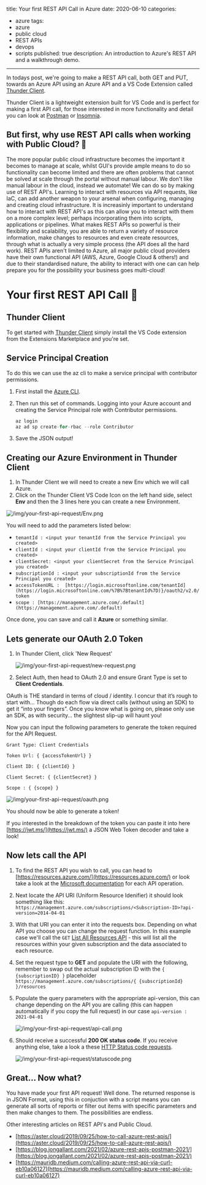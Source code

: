 title: Your first REST API Call in Azure
date: 2020-06-10
categories: 
- azure
tags:
- azure
- public cloud
- REST APIs
- devops
- scripts
published: true
description: An introduction to Azure's REST API and a walkthrough demo.
---

In todays post, we're going to make a REST API call, both GET and PUT, towards an Azure API using an Azure API and a VS Code Extension called [Thunder Client](https://www.thunderclient.io/).

Thunder Client is a lightweight extension built for VS Code and is perfect for making a first API call, for those interested in more functionality and detail you can look at [Postman](https://www.postman.com/) or [Insomnia](https://insomnia.rest/).

## But first, why use REST API calls when working with Public Cloud? 💭

The more popular public cloud infrastructure becomes the important it becomes to manage at scale, whilst GUI's provide ample means to do so functionality can become limited and there are often problems that cannot be solved at scale through the portal without manual labour. We don't like manual labour in the cloud, instead we automate! We can do so by making use of REST API's. Learning to interact with resources via API requests, like IaC, can add another weapon to your arsenal when configuring, managing and creating cloud infrastructure. It is increasinly important to understand how to interact with REST API's as this can allow you to interact with them on a more complex level; perhaps incorporating them into scripts, applications or pipelines. What makes REST APIs so powerful is their flexibility and scalability, you are able to return a variety of resource information, make changes to resources and even create resources, through what is actually a very simple process (the API does all the hard work). REST APIs aren't limited to Azure, all major public cloud providers have their own functional API (AWS, Azure, Google Cloud & others!) and due to their standardised nature, the ability to interact with one can can help prepare you for the possibility your business goes multi-cloud!

# Your first REST API Call 👋

## Thunder Client

To get started with [Thunder Client](https://marketplace.visualstudio.com/items?itemName=rangav.vscode-thunder-client) simply install the VS Code extension from the Extensions Marketplace and you're set.

## Service Principal Creation

To do this we can use the az cli to make a service principal with contributor permissions.

1. First install the [Azure CLI](https://docs.microsoft.com/en-us/cli/azure/install-azure-cli).
2. Then run this set of commands. Logging into your Azure account and creating the Service Principal role with Contributor permissions.

    ```c
    az login
    az ad sp create-for-rbac --role Contributor
    ```

3. Save the JSON output!

## Creating our Azure Environment in Thunder Client

1. In Thunder Client we will need to create a new Env which we will call Azure.
2. Click on the Thunder Client VS Code Icon on the left hand side, select **Env** and then the 3 lines here you can create a new Environment.

![/img/your-first-api-request/Env.png](/img/your-first-api-request/Env.png)

You will need to add the parameters listed below:

- `tenantId : <input your tenantId from the Service Principal you created>`
- `clientId : <input your clientId from the Service Principal you created>`
- `clientSecret: <input your clientSecret from the Service Principal you created>`
- `subscriptionId : <input your subscriptionId from the Service Principal you created>`
- `accessTokenURL :  [https://login.microsoftonline.com/tenantId](https://login.microsoftonline.com/%7B%7BtenantId%7D)}/oauth2/v2.0/token`
- `scope : [https://management.azure.com/.default](https://management.azure.com/.default)`

Once done, you can save and call it **Azure** or something similar.

## Lets generate our OAuth 2.0 Token

1. In Thunder Client, click 'New Request'

    ![/img/your-first-api-request/new-request.png](/img/your-first-api-request/new-request.png)

2. Select Auth, then head to OAuth 2.0 and ensure Grant Type is set to **Client Credentials**.

OAuth is THE standard in terms of cloud / identity. I concur that it’s rough to start with… Though do each flow via direct calls (without using an SDK) to get it “into your fingers”. Once you know what is going on, please only use an SDK, as with security… the slightest slip-up will haunt you!

Now you can input the following parameters to generate the token required for the API Request.

`Grant Type: Client Credentials`

`Token Url: { {accessTokenUrl} }`

`Client ID: { {clientId} }`

`Client Secret: { {clientSecret} }`

`Scope : { {scope} }`

![/img/your-first-api-request/oauth.png](/img/your-first-api-request/oauth.png)

You should now be able to generate a token!

If you interested in the breakdown of the token you can paste it into here [https://jwt.ms/](https://jwt.ms/) a JSON Web Token decoder and take a look!

## Now lets call the API

1. To find the REST API you wish to call, you can head to [https://resources.azure.com/](https://resources.azure.com/) or look take a look at the [Microsoft documentation](https://docs.microsoft.com/en-us/rest/api/resources/resources) for each API operation.
2. Next locate the API URI (Uniform Resource Idenifier) it should look something like this: `` https://management.azure.com/subscriptions/<Subscription-ID>?api-version=2014-04-01 ``
3. With that URI you can enter it into the requests box. Depending on what API you choose you can change the request function. In this example case we'll call the `GET` [List All Resources API](https://docs.microsoft.com/en-us/rest/api/resources/resources/list) - this will list all the resources within your given subscription and the data associated to each resource.
4. Set the request type to **GET** and populate the URI with the following, remember to swap out the actual subscription ID with the ``{ {subscriptionID} }`` placeholder `https://management.azure.com/subscriptions/{ {subscriptionId} }/resources`
5. Populate the query parameters with the appropriate api-version, this can change depending on the API you are calling (this can happen automatically if you copy the full request) in our case `api-version : 2021-04-01`

    ![/img/your-first-api-request/api-call.png](/img/your-first-api-request/api-call.png)

6. Should receive a successful **200 OK status code**. If you receive anything else, take a look a these [HTTP Status code requests](https://developer.mozilla.org/en-US/docs/Web/HTTP/Status).

    ![/img/your-first-api-request/statuscode.png](/img/your-first-api-request/statuscode.png)

## Great... Now what?

You have made your first API request! Well done. The returned response is in JSON Format, using this in conjuction with a script means you can generate all sorts of reports or filter out items with specific parameters and then make changes to them. The possibilities are endless.

Other interesting articles on REST API's and Public Cloud.

- [https://aster.cloud/2019/09/25/how-to-call-azure-rest-apis/](https://aster.cloud/2019/09/25/how-to-call-azure-rest-apis/)
- [https://blog.jongallant.com/2021/02/azure-rest-apis-postman-2021/](https://blog.jongallant.com/2021/02/azure-rest-apis-postman-2021/)
- [https://mauridb.medium.com/calling-azure-rest-api-via-curl-eb10a06127](https://mauridb.medium.com/calling-azure-rest-api-via-curl-eb10a06127)